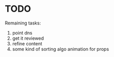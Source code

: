 # TODO
Remaining tasks:
1. point dns
1. get it reviewed
1. refine content
1. some kind of sorting algo animation for props
